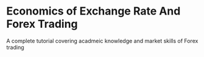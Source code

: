 # Economics of Exchange Rate And Forex Trading
A complete tutorial covering acadmeic knowledge and market skills of Forex trading
